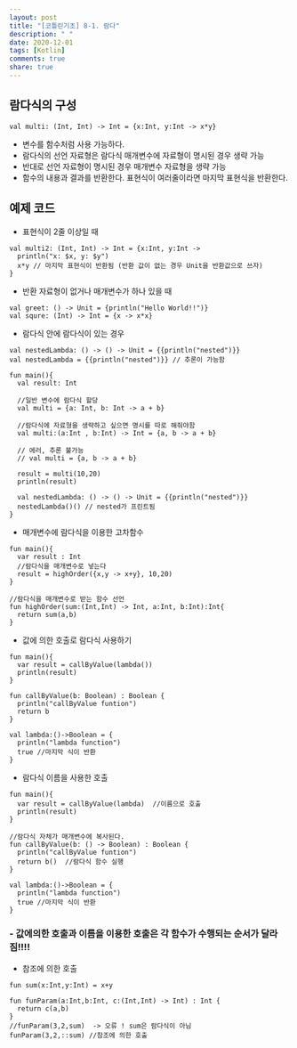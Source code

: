 ```yaml
---
layout: post
title: "[코틀린기초] 8-1. 람다"
description: " "
date: 2020-12-01
tags: [Kotlin]
comments: true
share: true
--- 
```


## 람다식의 구성

  ```
  val multi: (Int, Int) -> Int = {x:Int, y:Int -> x*y}
  ```
  
  - 변수를 함수처럼 사용 가능하다.
  - 람다식의 선언 자료형은 람다식 매개변수에 자료형이 명시된 경우 생략 가능
  - 반대로 선언 자료형이 명시된 경우 매개변수 자료형을 생략 가능
  - 함수의 내용과 결과를 반환한다. 표현식이 여러줄이라면 마지막 표현식을 반환한다.
  
## 예제 코드

  - 표현식이 2줄 이상일 때
  ```
  val multi2: (Int, Int) -> Int = {x:Int, y:Int -> 
    println("x: $x, y: $y")
    x*y // 마지막 표현식이 반환됨 (반환 값이 없는 경우 Unit을 반환값으로 쓰자)
  }
  ```
  
  - 반환 자료형이 없거나 매개변수가 하나 있을 때
  ```
  val greet: () -> Unit = {println("Hello World!!")}
  val squre: (Int) -> Int = {x -> x*x}
  ```
  
  - 람다식 안에 람다식이 있는 경우
  
  ```
  val nestedLambda: () -> () -> Unit = {{println("nested")}}
  val nestedLambda = {{println("nested")}} // 추론이 가능함

  ```  
  
  ```
  fun main(){
    val result: Int

    //일반 변수에 람다식 할당
    val multi = {a: Int, b: Int -> a + b}

    //람다식에 자료형을 생략하고 싶으면 명시를 따로 해줘야함
    val multi:(a:Int , b:Int) -> Int = {a, b -> a + b}

    // 에러, 추론 불가능
    // val multi = {a, b -> a + b}
    
    result = multi(10,20)
    println(result)
    
    val nestedLambda: () -> () -> Unit = {{println("nested")}}
    nestedLambda()() // nested가 프린트됨
  }
  ```
  
  - 매개변수에 람다식을 이용한 고차함수
  
  ```
  fun main(){
    var result : Int
    //람다식을 매개변수로 넣는다
    result = highOrder({x,y -> x+y}, 10,20)
  }
  
  //람다식을 매개변수로 받는 함수 선언
  fun highOrder(sum:(Int,Int) -> Int, a:Int, b:Int):Int{
    return sum(a,b)
  }
  ```
  
  - 값에 의한 호출로 람다식 사용하기
  
  ```
  fun main(){
    var result = callByValue(lambda())
    println(result)
  }
  
  fun callByValue(b: Boolean) : Boolean {
    println("callByValue funtion")
    return b
  }
  
  val lambda:()->Boolean = {
    println("lambda function")
    true //마지막 식이 반환
  }
  ```

  - 람다식 이름을 사용한 호출
  
  ```
  fun main(){
    var result = callByValue(lambda)  //이름으로 호출
    println(result)
  }
  
  //람다식 자체가 매개변수에 복사된다.
  fun callByValue(b: () -> Boolean) : Boolean {
    println("callByValue funtion")
    return b()  //람다식 함수 실행
  }
  
  val lambda:()->Boolean = {
    println("lambda function")
    true //마지막 식이 반환
  }
  ```
  
  ### - 값에의한 호출과 이름을 이용한 호출은 각 함수가 수행되는 순서가 달라짐!!!!
  
  - 참조에 의한 호출
  
  ```
  fun sum(x:Int,y:Int) = x+y
  
  fun funParam(a:Int,b:Int, c:(Int,Int) -> Int) : Int {
    return c(a,b)
  }
  //funParam(3,2,sum)  -> 오류 ! sum은 람다식이 아님
  funParam(3,2,::sum) //참조에 의한 호출
  ```
